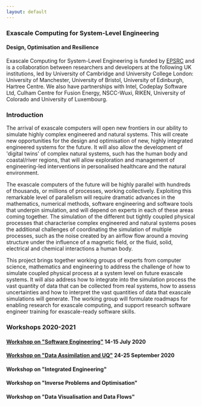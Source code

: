 ```yaml
---
layout: default
---
```


### Exascale Computing for System-Level Engineering
#### Design, Optimisation and Resilience

Exascale Computing for System-Level Engineering is funded by
[EPSRC](https://epsrc.ukri.org) and is a collaboration between
researchers and developers at the following UK institutions, led by
University of Cambridge and University College London: University of
Manchester, University of Bristol, University of Edinburgh, Hartree
Centre. We also have partnerships with Intel, Codeplay Software Ltd,
Culham Centre for Fusion Energy, NSCC-Wuxi, RIKEN, University of
Colorado and University of Luxembourg.

### Introduction

The arrival of exascale computers will open new frontiers in our
ability to simulate highly complex engineered and natural
systems. This will create new opportunities for the design and
optimisation of new, highly integrated engineered systems for the
future. It will also allow the development of 'digital twins' of
complex natural systems, such has the human body and coastal/river
regions, that will allow exploration and management of engineering-led
interventions in personalised healthcare and the natural environment.  

The exascale computers of the future will be highly parallel with
hundreds of thousands, or millions of processes, working
collectively. Exploiting this remarkable level of parallelism will
require dramatic advances in the mathematics, numerical methods,
software engineering and software tools that underpin simulation, and
will depend on experts in each of these areas coming together. The
simulation of the different but tightly coupled physical processes
that characterise complex engineered and natural systems poses the
additional challenges of coordinating the simulation of multiple
processes, such as the noise created by an airflow flow around a
moving structure under the influence of a magnetic field, or the
fluid, solid, electrical and chemical interactions a human body. 

This project brings together working groups of experts from computer
science, mathematics and engineering to address the challenge of how
to simulate coupled physical process at a system level on future
exascale systems. It will also address how to integrate into the
simulation process the vast quantity of data that can be collected
from real systems, how to assess uncertainties and how to interpret
the vast quantities of data that exascale simulations will
generate. The working group will formulate roadmaps for enabling
research for exascale computing, and support research software
engineer training for exascale-ready software skills. 


### Workshops 2020-2021

#### [Workshop on "Software Engineering"](workshop1.html) 14-15 July 2020

#### [Workshop on "Data Assimilation and UQ"](workshop2.html) 24-25 September 2020

#### Workshop on "Integrated Engineering"

#### Workshop on "Inverse Problems and Optimisation"

#### Workshop on "Data Visualisation and Data Flows"